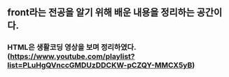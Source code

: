 ## front라는 전공을 알기 위해 배운 내용을 정리하는 공간이다.
### HTML은 생활코딩 영상을 보며 정리하였다. (https://www.youtube.com/playlist?list=PLuHgQVnccGMDUzDDCKW-pCZQY-MMCX5yB)
